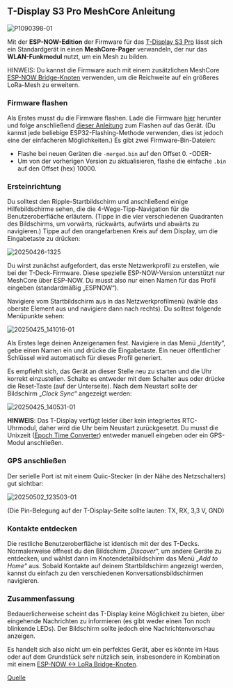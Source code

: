 ## T-Display S3 Pro MeshCore Anleitung

![P1090398-01](https://github.com/user-attachments/assets/3b21c0d5-44ee-483f-8d8a-4c67ec0b7f6b)

Mit der **ESP-NOW-Edition** der Firmware für das [T-Display S3 Pro](https://www.lilygo.cc/products/t-display-s3-pro?bg_ref=cq3pUU7cD3) lässt sich ein Standardgerät in einen **MeshCore-Pager** verwandeln, der nur das **WLAN-Funkmodul** nutzt, um ein Mesh zu bilden. 

HINWEIS: Du kannst die Firmware auch mit einem zusätzlichen MeshCore [ESP-NOW Bridge-Knoten](https://github.com/MC-DE-Wiki/MeshCore-Handbuch/wiki/ESP%E2%80%90NOW-%C3%9Cbersicht#bridge) verwenden, um die Reichweite auf ein größeres LoRa-Mesh zu erweitern.

### Firmware flashen

Als Erstes musst du die Firmware flashen. Lade die Firmware [hier](https://buymeacoffee.com/ripplebiz/e/397095) herunter und folge anschließend [dieser Anleitung](https://github.com/MC-DE-Wiki/MeshCore-Handbuch/wiki/Firmware%E2%80%90Bin%E2%80%90Datei-auf-ESP32-flashen) zum Flashen auf das Gerät. (Du kannst jede beliebige ESP32-Flashing-Methode verwenden, dies ist jedoch eine der einfacheren Möglichkeiten.) Es gibt zwei Firmware-Bin-Dateien:

- Flashe bei neuen Geräten die `-merged.bin` auf den Offset 0. -ODER-
- Um von der vorherigen Version zu aktualisieren, flashe die einfache `.bin` auf den Offset (hex) 10000.

### Ersteinrichtung

Du solltest den Ripple-Startbildschirm und anschließend einige Hilfebildschirme sehen, die die 4-Wege-Tipp-Navigation für die Benutzeroberfläche erläutern. (Tippe in die vier verschiedenen Quadranten des Bildschirms, um vorwärts, rückwärts, aufwärts und abwärts zu navigieren.) Tippe auf den orangefarbenen Kreis auf dem Display, um die Eingabetaste zu drücken:

![20250426-1325](https://github.com/user-attachments/assets/f5f57534-6461-4d34-9bd9-97b7383c46aa)

Du wirst zunächst aufgefordert, das erste Netzwerkprofil zu erstellen, wie bei der T-Deck-Firmware. Diese spezielle ESP-NOW-Version unterstützt nur MeshCore über ESP-NOW. Du musst also nur einen Namen für das Profil eingeben (standardmäßig „ESPNOW“).

Navigiere vom Startbildschirm aus in das Netzwerkprofilmenü (wähle das oberste Element aus und navigiere dann nach rechts). Du solltest folgende Menüpunkte sehen:

![20250425_141016-01](https://github.com/user-attachments/assets/6e7d7146-d1ee-4a2f-8ee2-77add477586b)

Als Erstes lege deinen Anzeigenamen fest. Navigiere in das Menü „_Identity_“, gebe einen Namen ein und drücke die Eingabetaste. Ein neuer öffentlicher Schlüssel wird automatisch für dieses Profil generiert.

Es empfiehlt sich, das Gerät an dieser Stelle neu zu starten und die Uhr korrekt einzustellen. Schalte es entweder mit dem Schalter aus oder drücke die Reset-Taste (auf der Unterseite). Nach dem Neustart sollte der Bildschirm „_Clock Sync_“ angezeigt werden:

![20250425_140531-01](https://github.com/user-attachments/assets/0b08190c-8e36-4d13-b6b2-14866af2f8fb)

**HINWEIS**: Das T-Display verfügt leider über kein integriertes RTC-Uhrmodul, daher wird die Uhr beim Neustart zurückgesetzt. Du musst die Unixzeit ([Epoch Time Converter](https://www.epochconverter.com/)) entweder manuell eingeben oder ein GPS-Modul anschließen.

### GPS anschließen

Der serielle Port ist mit einem Quiic-Stecker (in der Nähe des Netzschalters) gut sichtbar:

![20250502_123503-01](https://github.com/user-attachments/assets/d617acf7-19b2-4fe9-b6f9-11906a9ccf53)

(Die Pin-Belegung auf der T-Display-Seite sollte lauten: TX, RX, 3,3 V, GND)

### Kontakte entdecken

Die restliche Benutzeroberfläche ist identisch mit der des T-Decks. Normalerweise öffnest du den Bildschirm „_Discover_“, um andere Geräte zu entdecken, und wählst dann im Knotendetailbildschirm das Menü „_Add to Home_“ aus. Sobald Kontakte auf deinem Startbildschirm angezeigt werden, kannst du einfach zu den verschiedenen Konversationsbildschirmen navigieren.

### Zusammenfassung

Bedauerlicherweise scheint das T-Display keine Möglichkeit zu bieten, über eingehende Nachrichten zu informieren (es gibt weder einen Ton noch blinkende LEDs). Der Bildschirm sollte jedoch eine Nachrichtenvorschau anzeigen.

Es handelt sich also nicht um ein perfektes Gerät, aber es könnte im Haus oder auf dem Grundstück sehr nützlich sein, insbesondere in Kombination mit einem [ESP-NOW <-> LoRa Bridge-Knoten](https://github.com/MC-DE-Wiki/MeshCore-Handbuch/wiki/ESP%E2%80%90NOW-%C3%9Cbersicht).

[Quelle](https://buymeacoffee.com/ripplebiz/t-display-s3-pro-meshcore-guide)